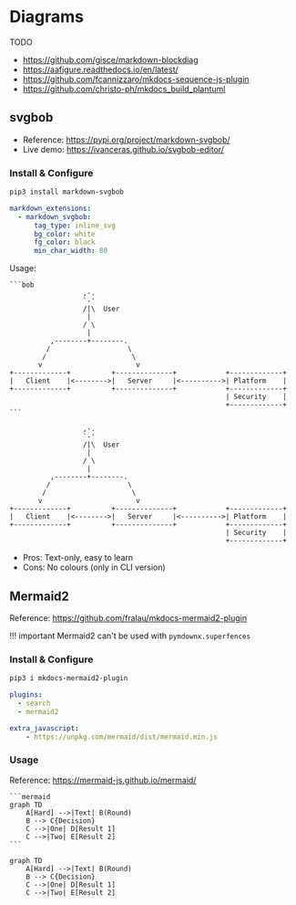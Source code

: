 # Diagrams

TODO

- <https://github.com/gisce/markdown-blockdiag>
- <https://aafigure.readthedocs.io/en/latest/>
- <https://github.com/fcannizzaro/mkdocs-sequence-js-plugin>
- <https://github.com/christo-ph/mkdocs_build_plantuml>

## svgbob

- Reference: <https://pypi.org/project/markdown-svgbob/>
- Live demo: <https://ivanceras.github.io/svgbob-editor/>

### Install & Configure

```bash
pip3 install markdown-svgbob
```

```yaml
markdown_extensions:
  - markdown_svgbob:
      tag_type: inline_svg
      bg_color: white
      fg_color: black
      min_char_width: 80
```

Usage:

    ```bob
                      ,-.
                      `-'
                      /|\  User
                       |
                      / \
                       |
              ,--------+--------.
             /                   \
            /                     \
           v                       v
    +-------------+          +--------------+            +-------------+
    |   Client    |<-------->|   Server     |<---------->| Platform    |
    +-------------+          +--------------+            +-------------+
                                                         | Security    |
                                                         +-------------+
    ```


```bob
                  ,-.
                  `-'
                  /|\  User
                   |
                  / \
                   |
          ,--------+--------.
         /                   \
        /                     \
       v                       v
+-------------+          +--------------+            +-------------+
|   Client    |<-------->|   Server     |<---------->| Platform    |
+-------------+          +--------------+            +-------------+
                                                     | Security    |
                                                     +-------------+
```

- Pros: Text-only, easy to learn
- Cons: No colours (only in CLI version)


## Mermaid2

Reference: <https://github.com/fralau/mkdocs-mermaid2-plugin>

!!! important
    Mermaid2 can't be used with `pymdownx.superfences`

### Install & Configure

```bash
pip3 i mkdocs-mermaid2-plugin
```

```yaml
plugins:
  - search
  - mermaid2

extra_javascript:
    - https://unpkg.com/mermaid/dist/mermaid.min.js
```

### Usage

Reference: <https://mermaid-js.github.io/mermaid/>

    ```mermaid
    graph TD
        A[Hard] -->|Text| B(Round)
        B --> C{Decision}
        C -->|One| D[Result 1]
        C -->|Two| E[Result 2]
    ```

```mermaid
graph TD
    A[Hard] -->|Text| B(Round)
    B --> C{Decision}
    C -->|One| D[Result 1]
    C -->|Two| E[Result 2]
```
